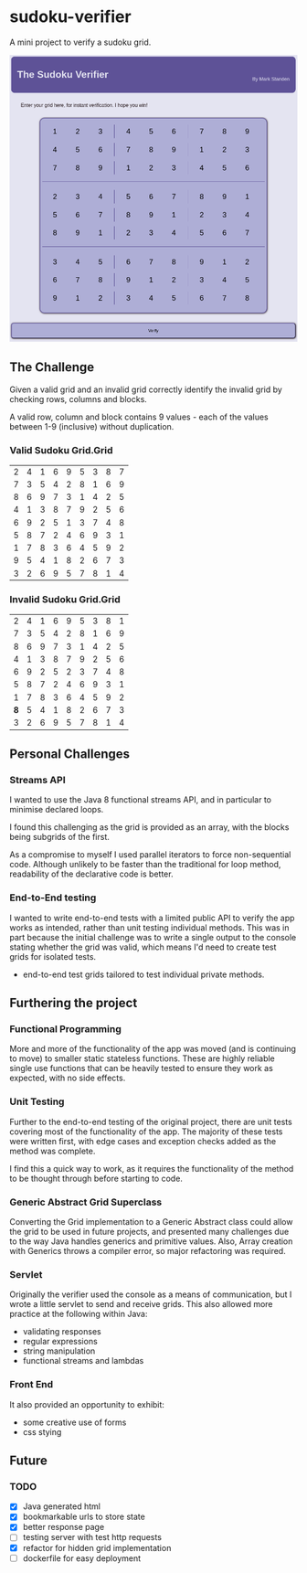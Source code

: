 # sudoku-verifier

A mini project to verify a sudoku grid.

![Screenshot of the app's front-end](./docs/images/2022-02-07_screenshot.png)

## The Challenge

Given a valid grid and an invalid grid correctly identify the invalid grid by checking rows, columns and blocks.

A valid row, column and block contains 9 values - each of the values between 1-9 (inclusive) without duplication.

### Valid Sudoku Grid.Grid

|     |     |     |     |     |     |     |     |     |
|:---:|:---:|:---:|:---:|:---:|:---:|:---:|:---:|:---:|
|  2  |  4  |  1  |  6  |  9  |  5  |  3  |  8  |  7  |
|  7  |  3  |  5  |  4  |  2  |  8  |  1  |  6  |  9  |
|  8  |  6  |  9  |  7  |  3  |  1  |  4  |  2  |  5  |
|  4  |  1  |  3  |  8  |  7  |  9  |  2  |  5  |  6  |
|  6  |  9  |  2  |  5  |  1  |  3  |  7  |  4  |  8  |
|  5  |  8  |  7  |  2  |  4  |  6  |  9  |  3  |  1  |
|  1  |  7  |  8  |  3  |  6  |  4  |  5  |  9  |  2  |
|  9  |  5  |  4  |  1  |  8  |  2  |  6  |  7  |  3  |
|  3  |  2  |  6  |  9  |  5  |  7  |  8  |  1  |  4  |

### Invalid Sudoku Grid.Grid

|       |     |     |     |     |     |     |     |     |
|:-----:|:---:|:---:|:---:|:---:|:---:|:---:|:---:|:---:|
|   2   |  4  |  1  |  6  |  9  |  5  |  3  |  8  |  1  |
|   7   |  3  |  5  |  4  |  2  |  8  |  1  |  6  |  9  |
|   8   |  6  |  9  |  7  |  3  |  1  |  4  |  2  |  5  |
|   4   |  1  |  3  |  8  |  7  |  9  |  2  |  5  |  6  |
|   6   |  9  |  2  |  5  |  2  |  3  |  7  |  4  |  8  |
|   5   |  8  |  7  |  2  |  4  |  6  |  9  |  3  |  1  |
|   1   |  7  |  8  |  3  |  6  |  4  |  5  |  9  |  2  |
| **8** |  5  |  4  |  1  |  8  |  2  |  6  |  7  |  3  |
|   3   |  2  |  6  |  9  |  5  |  7  |  8  |  1  |  4  |


## Personal Challenges

### Streams API

I wanted to use the Java 8 functional streams API, and in particular to minimise declared loops.

I found this challenging as the grid is provided as an array, with the blocks being subgrids of the first.

As a compromise to myself I used parallel iterators to force non-sequential code.
Although unlikely to be faster than the traditional for loop method, readability of the declarative code is better.


### End-to-End testing

I wanted to write end-to-end tests with a limited public API to verify the app works as intended,
rather than unit testing individual methods.  This was in part because the initial challenge was
to write a single output to the console stating whether the grid was valid, which means I'd need
to create test grids for isolated tests.

- end-to-end test grids tailored to test individual private methods.

## Furthering the project

### Functional Programming

More and more of the functionality of the app was moved (and is continuing to move) to smaller static stateless functions.  These are highly reliable single use functions that can be heavily tested to ensure they work as expected, with no side effects.

### Unit Testing

Further to the end-to-end testing of the original project, there are unit tests covering most of the functionality of the app.  The majority of these tests were written first, with edge cases and exception checks added as the method was complete.

I find this a quick way to work, as it requires the functionality of the method to be thought through before starting to code.

### Generic Abstract Grid Superclass

Converting the Grid implementation to a Generic Abstract class could allow the grid to be used in future projects, and presented many challenges due to the way Java handles generics and primitive values.  Also, Array creation with Generics throws a compiler error, so major refactoring was required.

### Servlet

Originally the verifier used the console as a means of communication, but I wrote a little servlet to send and receive grids.
This also allowed more practice at the following within Java:
- validating responses
- regular expressions
- string manipulation
- functional streams and lambdas

### Front End

It also provided an opportunity to exhibit:
- some creative use of forms
- css stying

## Future

### TODO

- [X] Java generated html  
- [X] bookmarkable urls to store state  
- [X] better response page  
- [ ] testing server with test http requests  
- [X] refactor for hidden grid implementation  
- [ ] dockerfile for easy deployment  
